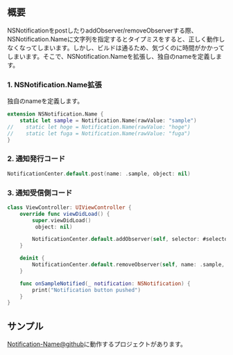 ## 概要
NSNotificationをpostしたりaddObserver/removeObserverする際、NSNotification.Nameに文字列を指定するとタイプミスをすると、正しく動作しなくなってしまいます。しかし、ビルドは通るため、気づくのに時間がかかってしまいます。そこで、NSNotification.Nameを拡張し、独自のnameを定義します。

### 1. NSNotification.Name拡張

独自のnameを定義します。

```swift
extension NSNotification.Name {
    static let sample = Notification.Name(rawValue: "sample")
//    static let hoge = Notification.Name(rawValue: "hoge")
//    static let fuga = Notification.Name(rawValue: "fuga")
}
```

### 2. 通知発行コード
```swift
NotificationCenter.default.post(name: .sample, object: nil)
```

### 3. 通知受信側コード
```swift
class ViewController: UIViewController {
    override func viewDidLoad() {
        super.viewDidLoad()
         object: nil)

        NotificationCenter.default.addObserver(self, selector: #selector(onSampleNotified(_:)), name: .sample, object: nil)
    }

    deinit {
        NotificationCenter.default.removeObserver(self, name: .sample, object: nil)
    }

    func onSampleNotified(_ notification: NSNotification) {
        print("Notification button pushed")
    }
}
```

## サンプル
[Notification-Name@github](https://github.com/ayakix/Notification-Name)に動作するプロジェクトがあります。

